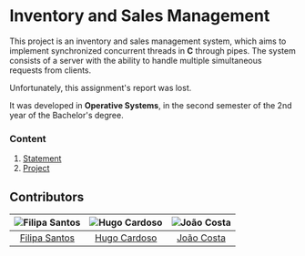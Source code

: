 # Inventory and Sales Management

This project is an inventory and sales management system, which aims to implement synchronized concurrent threads in **C** through pipes. 
The system consists of a server with the ability to handle multiple simultaneous requests from clients.

Unfortunately, this assignment's report was lost.

It was developed in **Operative Systems**, in the second semester of the 2nd year of the Bachelor's degree.

### Content

1. [Statement](statement.pdf)
2. [Project](project)

## Contributors

![Filipa Santos][filipa-pic] | ![Hugo Cardoso][hugo-pic] | ![João Costa][cunha-pic]
:---: | :---: | :---:
[Filipa Santos][filipa] | [Hugo Cardoso][hugo] | [João Costa][cunha]

[filipa]: https://github.com/fliper6
[filipa-pic]: https://github.com/fliper6.png?size=120
[hugo]: https://github.com/Abjiri
[hugo-pic]: https://github.com/Abjiri.png?size=120
[cunha]: https://github.com/Jcc20
[cunha-pic]: https://github.com/Jcc20.png?size=120

